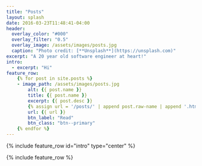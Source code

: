 ```yaml
---
title: "Posts"
layout: splash
date: 2016-03-23T11:48:41-04:00
header:
  overlay_color: "#000"
  overlay_filter: "0.5"
  overlay_image: /assets/images/posts.jpg
  caption: "Photo credit: [**Unsplash**](https://unsplash.com)"
excerpt: "A 20 year old software engineer at heart!"
intro:
  - excerpt: "Hi"
feature_row:
    {% for post in site.posts %}
    - image_path: /assets/images/posts.jpg
        alt: {{ post.name }}
        title: {{ post.name }}
        excerpt: {{ post.desc }}
        {% assign url = '/posts/' | append post.raw-name | append '.html' %}
        url: {{ url }}
        btn_label: "Read"
        btn_class: "btn--primary"
    {% endfor %}
---
```


{% include feature_row id="intro" type="center" %}

{% include feature_row %}
